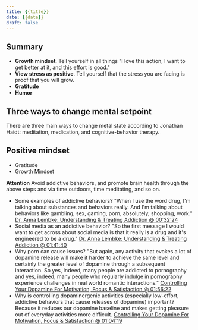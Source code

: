 ```yaml
---
title: {{title}}
date: {{date}}
draft: false
---
```

## Summary
- **Growth mindset**. Tell yourself in all things "I love this action, I want to get better at it, and this effort is good."
- **View stress as positive**. Tell yourself that the stress you are facing is proof that you will grow.
- **Gratitude**
- **Humor**

## Three ways to change mental setpoint
There are three main ways to change metal state according to Jonathan Haidt: meditation, medication, and cognitive-behavior therapy.

## Positive mindset
- Gratitude
- Growth Mindset

**Attention**
Avoid addictive behaviors, and promote brain health through the above steps and via time outdoors, time meditating, and so on.
- Some examples of addictive behaviors? "When I use the word drug, I'm talking about substances and behaviors really. And I'm talking about behaviors like gambling, sex, gaming, porn, absolutely, shopping, work." [Dr. Anna Lembke: Understanding & Treating Addiction @ 00:32:24](https://youtu.be/p3JLaF_4Tz8?t=1944)
- Social media as an addictive behavior? "So the first message I would want to get across about social media is that it really is a drug and it's engineered to be a drug." [Dr. Anna Lembke: Understanding & Treating Addiction @ 01:41:40](https://youtu.be/p3JLaF_4Tz8?t=6100)
- Why porn can cause issues? "But again, any activity that evokes a lot of dopamine release will make it harder to achieve the same level and certainly the greater level of dopamine through a subsequent interaction. So yes, indeed, many people are addicted to pornography and yes, indeed, many people who regularly indulge in pornography experience challenges in real world romantic interactions." [Controlling Your Dopamine For Motivation, Focus & Satisfaction @ 01:56:22](https://youtu.be/QmOF0crdyRU?t=6982)
- Why is controlling dopaminergenic activities (especially low-effort, addictive behaviors that cause releases of dopamine) important? Because it reduces our dopamine baseline and makes getting pleasure out of everyday activities more difficult. [Controlling Your Dopamine For Motivation, Focus & Satisfaction @ 01:04:19](https://youtu.be/QmOF0crdyRU?t=3859)